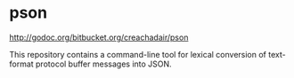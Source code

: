 # pson

http://godoc.org/bitbucket.org/creachadair/pson

This repository contains a command-line tool for lexical conversion of
text-format protocol buffer messages into JSON.
